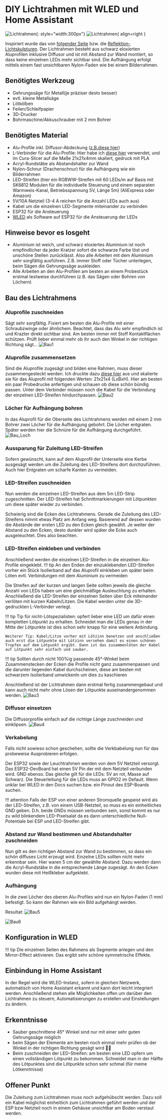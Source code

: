 # DIY Lichtrahmen mit WLED und Home Assistant
![Lichtrahmen](../img/lichtrahmen_wand-ww.jpg){: style="width:300px"}
![Lichtrahmen](../img/lichtrahmen.gif){ align=right }

Inspiriert wurde das von [folgender Seite](https://style.oversubstance.net/2020/08/create-a-hue-compatible-diy-led-light-sculpture/) bzw. die [Reflektion-Lichtskulpturen](https://reflektion.shop/).
Der Lichtrahmen besteht aus schwarz eloxierten Aluprofilen inklusive Diffusor und ist mit Abstand zur Wand montiert, so dass keine einzelnen LEDs mehr sichtbar sind. Die Aufhängung erfolgt mittels einem fast unsichtbaren Nylon-Faden wie bei einem Bilderrahmen.

## Benötigtes Werkzeug
- Gehrungssäge für Metall(je präziser desto besser)
- evtl. kleine Metallsäge
- Lötkölben
- Feilen/Schleifpapier
- 3D-Drucker
- Bohrmaschine/Akkuschrauber mit 2 mm Bohrer

## Benötigtes Material  
- Alu-Profile inkl. Diffusor-Abdeckung ([z.B.diese hier](https://meine-leds.com/Aufputz-Flach-12mm-Serie-ECO))
- L-Verbinder für die Alu-Profile: Hier habe ich [diese hier](https://www.thingiverse.com/thing:4570908) verwendet, und im Cura-Slicer auf die Maße 21x21x4mm skaliert, gedruck mit PLA
- Acryl-Rundstäbe als Abstandshalter zur Wand
- Nylon-Schnur (Drachenschnur) für die Aufhängung wie ein Bilderrahmen
- LED-Streifen (hier ein RGBWW-Streifen mit 60 LEDs/m auf Basis mit SK6812 Modulen für die individuelle Steuerung und einem separaten Warmweis-Kanal, Betriebsspannung 5V, Länge 5m) (AliExpress oder Amazon)
- 5V/10A Netzteil (3-4 A reichen für die Anzahl LEDs auch aus)
- Kabel um die einzelnen LED-Segmente miteinander zu verbinden
- ESP32 für die Ansteuerung
- [WLED](https://github.com/Aircoookie/WLED) als Software auf ESP32 für die Ansteuerung der LEDs 

## Hinweise bevor es losgeht

- Aluminium ist weich, und schwarz eloxiertes Aluminium ist noch empfindlicher da jeder Kratzer sofort die schwarze Farbe löst und unschöne Stellen zurücklässt. Also alle Arbeiten mit dem Aluminium sehr sorgfältig ausführen. Z.B. immer Stoff oder Tücher unterlegen, beim Sägen die Gehrungssäge auskleiden.
- Alle Arbeiten an den Alu-Profilen am besten an einem Probestück erstmal testweise durchführen (z.B. das Sägen oder Bohren von Löchern)

## Bau des Lichtrahmens

### Aluprofile zuschneiden
Sägt sehr sorgfältig. Fixiert am besten die Alu-Profile mit einer Schraubzwinge oder ähnlichem. Beachtet, dass das Alu sehr empfindlich ist und Krazter direkt sichtbar sind. Am besten immer mit Stoff Kontaktflächen schützen. Prüft lieber einmal mehr ob ihr auch den Winkel in der richtigen Richtung sägt...
![Bau1](../img/lichtrahmen-gehrung.jpg)

### Aluprofile zusammensetzen
Sind die Aluprofile zugesägt und bilden eine Rahmen, muss dieser zusammengesteckt werden. Ich druckte dazu [diese hier](https://www.thingiverse.com/thing:4570908)  aus und skalierte sie für das Aluprofil mit folgenden Werten: 21x21x4 (LxBxH). Hier am besten ein paar Probedrucke anfertigen und schauen ob diese schön bündig passen. Unter dem Verbinder müssen noch die Kabel für die Verbindung der einzelnen LED-Streifen hindurchpassen.
![Bau2](../img/lichtrahmen_bauteile.jpg)

### Löcher für Aufhängung bohren
In das Aluprofil für die Oberseite des Lichtrahmens werden mit einem 2 mm Bohrer zwei Löcher für die Aufhängung gebohrt. Die Löcher entgraten. Später werden hier die Schnüre für die Aufhängung durchgeführt.
![Bau_Loch](../img/lichtrahmen_bohrloch.jpg)


### Aussparung für Zuleitung LED-Streifen
Sofern gewünscht, kann auf dem Aluprofil der Unterseite eine Kerbe ausgesägt werden um die Zuleitung des LED-Streifens dort durchzuführen. Auch hier Entgraten um scharfe Kanten zu vermeiden.

### LED-Streifen zuschneiden
Nun werden die einzelnen LED-Streifen aus dem 5m LED-Strip zugeschnitten. Der LED-Streifen hat Schnittmarkierungen mit Lötpunkten um diese später wieder zu verbinden. 

Schwierig sind die Ecken des Lichtrahmens. Gerade die Zuleitung des LED-Streifens nimmt etwas Platz am Anfang weg. Basierend auf dessen wurden die Abstände der ersten LED zu den Ecken gleich gewählt. Je weiter der Abstand zu den Ecken, desto dunkler wird später die Ecke auch ausgeleuchtet. Dies also beachten.

### LED-Streifen einkleben und verbinden
Anschließend werden die einzelnen LED-Streifen in die einzelnen Alu-Profile eingeklebt. 
!!! tip
    An den Enden der einzuklebenden LED-Streifen vorher ein Stück Isolierband auf das Aluprofil einkleben um später beim Löten evtl. Verbindungen mit dem Aluminium zu vermeiden

Die Streifen auf der kurzen und langen Seite sollten jeweils die gleiche Anzahl von LEDs haben um eine gleichmäßige Ausleuchtung zu erhalten. Anschließend die LED-Streifen der einzelnen Seiten über Eck miteinander verlöten mit kurzen Kabeln/Litzen. Die Kabel werden unter die 3D-gedruckten L-Verbinder verlegt. 

!!! tip
    Tip für nicht-Lötspezialisten: opfert lieber eine LED um dafür einen kompletten Lötpunkt zu erhalten. Schneidet man die LEDs genau in der Mitte der Lötpunkte ist dies schon sehr knapp für eine weitere Anbindung. 
    
    Weiterer Tip: Kabel/Litze vorher mit Lötzinn benetzen und anschließen auch erst die Lötpunkte mit Lötzinn versehen damit es einen schönen Tropfen auf dem Lötpunkt ergibt. Dann ist das zusammenlöten der Kabel auf Lötpunkt sehr einfach und sauber.

!!! tip
    Sollten durch nicht 100%ig passende 45°-Winkel beim Zusammenstecken der Ecken die Profile nicht ganz zusammenpassen und die darunter liegenden Kabel durchscheinen, diese am besten mit schwarzem Isolierband umwickenln um dies zu kaschieren

Anschließend ist der Lichtrahmen dann erstmal fertig zusammengebaut und kann auch nicht mehr ohne Lösen der Lötpunkte auseinandergenommen werden.
![Bau3](../img/lichtrahmen_led-loeten.jpg)
### Diffusor einsetzen
Die Diffusorprofile einfach auf die richtige Länge zuschneiden und einklipsen.
![Bau4](../img/lichtrahmen_diffusor2.jpg)
### Verkabelung 
Falls nicht sowieso schon geschehen, sollte die Verkbabelung nun für das probeweise Ausprobieren erfolgen.

Der ESP32 sowie der Leuchtrahmen werden von dem 5V Netzteil versorgt. Das ESP32-DevBoard hat einen 5V Pin der mit dem Netzteil verbunden wird. GND ebenso. Das gleiche gilt für die LEDs: 5V an rot, Masse auf Schwarz. Die Steuerleitung für die LEDs muss an GPIO2 im Default. Wenn unklar bei WLED in den Docs suchen bzw. ein Pinout des ESP-Boards suchen.

!!! attention
    Falls der ESP von einer anderen Stromquelle gespeist wird als der LED-Streifen, z.B. von einem USB-Netzteil, so muss es ein einheitliches GND geben. D.h. beide GNDs müssen verbunden sein, sonst kommt es nur zu wild blinkendem LED-Pixelsalat da es dann unterschiedliche Null-Potentiale bei ESP und LED-Streifen gibt.


### Abstand zur Wand bestimmen und Abstandshalter zuschneiden
Nun gilt es den richtigen Abstand zur Wand zu bestimmen, so dass ein schön diffuses Licht erzeugt wird. Einzelne LEDs sollten nicht mehr erkennbar sein. Hier waren 5 cm der gewählte Abstand. Dazu werden dann die Acryl-Rundstäbe in die entsprechende Länge zugesägt. An den Ecken wurden diese mit Heißkleber aufgeklebt.

### Aufhängung

In die zwei Löcher des oberen Alu-Profiles wird nun ein Nylon-Faden (1 mm) befestigt. So kann der Rahmen wie ein Bild aufgehängt werden.

Resultat:
![Bau5](../img/lichtrahmen_wand-bunt.jpg)

![Bau6](../img/lichtrahmen_wand-ww.jpg)




## Konfiguration in WLED

!!! tip
    Die einzelnen Seiten des Rahmens als Segmente anlegen und den Mirror-Effect aktivieren. Das ergibt sehr schöne symmetrische Effekte.

## Einbindung in Home Assistant
In der Regel wird die WLED-Instanz, sofern in gleichen Netzwerk,  automatisch von Home Assistant erkannt und kann dort leicht integriert werden. Anschließend stehen alle Möglichkeiten offen um darüber den Lichtrahmen zu steuern, Automatisierungen zu erstellen und Einstellungen zu ändern.

## Erkenntnisse
- Sauber geschnittene 45° Winkel sind nur mit einer sehr guten Gehrungssäge möglich
- beim Sägen der Elemente am besten noch einmal mehr prüfen ob der Winkel in der richtigen Richtung gesägt wird :man_facepalming:
- Beim zuschneiden der LED-Streifen: am besten eine LED opfern um einen vollständigen Lötpunkt zu bekommen. Schneidet man in der Hälfte des Lötpunktes sind die Lötpunkte schon sehr schmal (für meine Lötkenntnisse)

## Offener Punkt
Die Zuleitung zum Lichtrahmen muss noch aufgehübscht werden. Dazu soll ein Kabel möglichst einheitlich zum Lichtrahmen geführt werden und der ESP bzw Netzteil noch in einem Gehäuse unsichtbar am Boden verstaut werden.